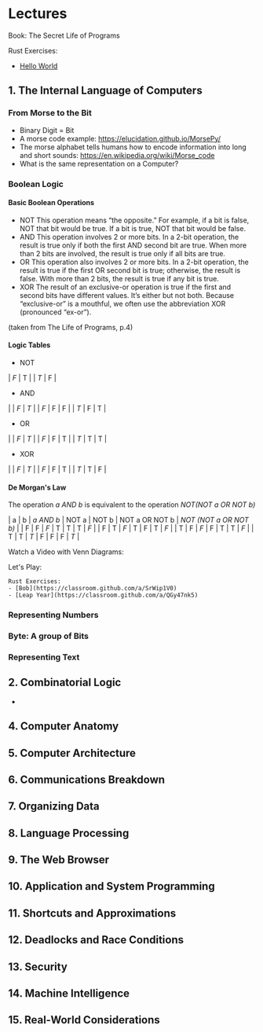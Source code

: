 # Lectures

Book: The Secret Life of Programs

   Rust Exercises:
   - [Hello World](https://classroom.github.com/a/cYd-7xPR)

## 1. The Internal Language of Computers

### From Morse to the Bit

- Binary Digit = Bit
- A morse code example: https://elucidation.github.io/MorsePy/
- The morse alphabet tells humans how to encode information into long and short sounds: https://en.wikipedia.org/wiki/Morse_code
- What is the same representation on a Computer?

### Boolean Logic

#### Basic Boolean Operations

- NOT This operation means “the opposite.” For example, if a bit is false, NOT that bit would be true. If a bit is true, NOT that bit would be false.
- AND This operation involves 2 or more bits. In a 2-bit operation, the result is true only if both the first AND second bit are true. When more than 2 bits are involved, the result is true only if all bits are true.
- OR This operation also involves 2 or more bits. In a 2-bit operation, the result is true if the first OR second bit is true; otherwise, the result is false. With more than 2 bits, the result is true if any bit is true.
- XOR The result of an exclusive-or operation is true if the first and second bits have different values. It’s either but not both. Because “exclusive-or” is a mouthful, we often use the abbreviation XOR (pronounced “ex-or”).

(taken from The Life of Programs, p.4)

#### Logic Tables

- NOT

| *F* | T |
| *T* | F |


- AND

| | *F* | *T* |
| *F* | F | F |
| *T* | F | T |

- OR

| | *F* | *T* |
| *F* | F | T |
| *T* | T | T |

- XOR

| | *F* | *T* |
| *F* | F | T |
| *T* | T | F |


#### De Morgan's Law

The operation *a AND b* is equivalent to the operation *NOT(NOT a OR NOT b)*

| a | b | *a AND b* | NOT a | NOT b | NOT a OR NOT b | *NOT (NOT a OR NOT b)* |
| F | F | *F* | T | T | T | *F* |
| F | T | *F* | T | F | T | *F* |
| T | F | *F* | F | T | T | *F* |
| T | T | *T* | F | F | F | *T* |

Watch a Video with Venn Diagrams: [](https://www.youtube.com/watch?v=LBGbwQDhceg)

Let's Play: [](https://betterinformatics.com/resources/inf1-cl/venn)

    Rust Exercises:
    - [Bob](https://classroom.github.com/a/SrWip1V0)
    - [Leap Year](https://classroom.github.com/a/QGy47nk5)


### Representing Numbers



### Byte: A group of Bits

### Representing Text


## 2. Combinatorial Logic

-

## 4. Computer Anatomy
## 5. Computer Architecture
## 6. Communications Breakdown
## 7. Organizing Data
## 8. Language Processing
## 9. The Web Browser
## 10. Application and System Programming
## 11. Shortcuts and Approximations
## 12. Deadlocks and Race Conditions
## 13. Security
## 14. Machine Intelligence
## 15. Real-World Considerations

